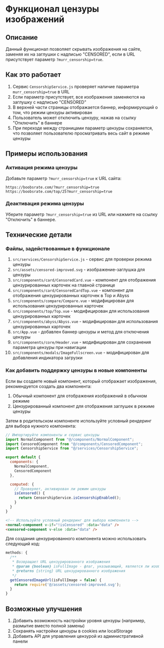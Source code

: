 # Функционал цензуры изображений

## Описание

Данный функционал позволяет скрывать изображения на сайте, заменяя их на заглушки с надписью "CENSORED", если в URL присутствует параметр `?murr_censorship=true`.

## Как это работает

1. Сервис `CensorshipService.js` проверяет наличие параметра `murr_censorship=true` в URL
2. Если параметр присутствует, все изображения заменяются на заглушку с надписью "CENSORED"
3. В верхней части страницы отображается баннер, информирующий о том, что режим цензуры активирован
4. Пользователь может отключить цензуру, нажав на ссылку "Отключить" в баннере
5. При переходе между страницами параметр цензуры сохраняется, что позволяет пользователю просматривать весь сайт в режиме цензуры

## Примеры использования

### Активация режима цензуры

Добавьте параметр `?murr_censorship=true` к URL сайта:

```
https://boobsrate.com/?murr_censorship=true
https://boobsrate.com/top/25?murr_censorship=true
```

### Деактивация режима цензуры

Уберите параметр `?murr_censorship=true` из URL или нажмите на ссылку "Отключить" в баннере.

## Технические детали

### Файлы, задействованные в функционале

1. `src/services/CensorshipService.js` - сервис для проверки режима цензуры
2. `src/assets/censored-improved.svg` - изображение-заглушка для цензуры
3. `src/components/card/CensoredCard.vue` - компонент для отображения цензурированных карточек на главной странице
4. `src/components/card/CensoredCardTop.vue` - компонент для отображения цензурированных карточек в Top и Abyss
5. `src/components/compare/Compare.vue` - модифицирован для использования цензурированных карточек
6. `src/components/top/Top.vue` - модифицирован для использования цензурированных карточек
7. `src/components/abyss/Abyss.vue` - модифицирован для использования цензурированных карточек
8. `src/App.vue` - добавлен баннер цензуры и метод для отключения цензуры
9. `src/components/core/Header.vue` - модифицирован для сохранения параметра цензуры при навигации
10. `src/components/modals/ImageFullscreen.vue` - модифицирован для добавления индикатора загрузки

### Как добавить поддержку цензуры в новые компоненты

Если вы создаете новый компонент, который отображает изображения, рекомендуется создать два компонента:

1. Обычный компонент для отображения изображений в обычном режиме
2. Цензурированный компонент для отображения заглушек в режиме цензуры

Затем в родительском компоненте используйте условный рендеринг для выбора нужного компонента:

```javascript
// Импортируйте компоненты и сервис цензуры
import NormalComponent from "@/components/NormalComponent";
import CensoredComponent from "@/components/CensoredComponent";
import CensorshipService from "@/services/CensorshipService";

export default {
  components: {
    NormalComponent,
    CensoredComponent
  },

  computed: {
    // Проверяет, активирован ли режим цензуры
    isCensored() {
      return CensorshipService.isCensorshipEnabled();
    }
  }
}
```

```html
<!-- Используйте условный рендеринг для выбора компонента -->
<normal-component v-if="!isCensored" :data="data" />
<censored-component v-else :data="data" />
```

Для создания цензурированного компонента можно использовать следующий код:

```javascript
methods: {
  /**
   * Возвращает URL цензурированного изображения
   * @param {boolean} isFullImage - флаг, указывающий, является ли изображение полноразмерным
   * @returns {string} URL цензурированного изображения
   */
  getCensoredImageUrl(isFullImage = false) {
    return require('@/assets/censored-improved.svg');
  }
}
```

## Возможные улучшения

1. Добавить возможность настройки уровня цензуры (например, размытие вместо полной замены)
2. Сохранять настройки цензуры в cookies или localStorage
3. Добавить API для управления цензурой из административной панели
